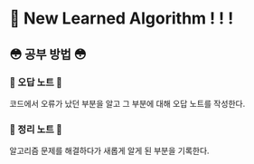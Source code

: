 # 📌 New Learned Algorithm ! ! !

## 😳 공부 방법 😳

### 🌸 오답 노트 🌸

코드에서 오류가 났던 부분을 알고 그 부분에 대해 오답 노트를 작성한다.

### 🌸 정리 노트 🌸

알고리즘 문제를 해결하다가 새롭게 알게 된 부분을 기록한다.
